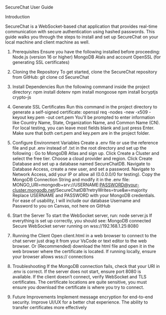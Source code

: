 SecureChat User Guide




Introduction


SecureChat is a WebSocket-based chat application that provides real-time communication with secure authentication using hashed passwords. This guide walks you through the steps to install and set up SecureChat on your local machine and client machine as well.
1. Prerequisites
Ensure you have the following installed before proceeding:
Node.js (version 16 or higher)
MongoDB Atals and account
OpenSSL (for generating SSL certificates)

2. Cloning the Repository
To get started, clone the SecureChat repository from GitHub:
   git clone 
   cd SecureChat

3. Install Dependencies
Run the following command inside the project directory:
    npm install dotenv
    npm install mongoose
    npm install bcryptjs crypto-js

4. Generate SSL Certificates
Run this command in the project directory to generate a self-signed certificate:
openssl req -nodes -new -x509 -keyout key.pem -out cert.pem
You'll be prompted to enter information like Country Name, State, Organization Name, and Common Name (CN). For local testing, you can leave most fields blank and just press Enter.
Make sure that both cert.pem and key.pem are in the project folder.
5. Configure Environment Variables
Create a .env file or use the reference file and put .env instead of .txt in the root directory and set up the following :
Go to MongoDB Atlas and sign up.
Click Create a Cluster and select the free tier.
Choose a cloud provider and region.
Click Create Database and set up a database named SecureChatDB.
Navigate to Database Access, create a new user, and set a password.
Navigate to Network Access, add your IP or allow all (0.0.0.0/0 for testing).
Copy the MongoDB Connection String and modify it in the .env file:
 MONGO_URI=mongodb+srv://USERNAME:PASSWORD@your-cluster.mongodb.net/SecureChatDB?retryWrites=true&w=majority
Replace USERNAME and PASSWORD with your MongoDB credentials.
For ease of usability, I will include our database Username and Password to you on Canvas, not here on GitHub
6. Start the Server
To start the WebSocket server, run:
node server.js
If everything is set up correctly, you should see:
MongoDB connected  
Secure WebSocket server running on wss://192.168.1.25:8080
7. Running the Client
Open client.html in a web browser to connect to the chat server just drag it from your VsCode or text editor to the web browser. Or (Recommended) download the html file and open it in the web browser where the certificate is located.  If running locally, ensure your browser allows wss:// connections
8. Troubleshooting
If the MongoDB connection fails, check that your URI in .env is correct.
If the server does not start, ensure port 8080 is available.
If the client doesn’t connect, verify WebSocket and TLS certificates. The certificate locations are quite sensitive, you must ensure you download the certificate is where you try to connect.
9. Future Improvements
Implement message encryption for end-to-end security.
Improve UI/UX for a better chat experience.
The ability to transfer certificates more effectively
